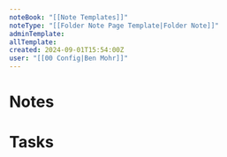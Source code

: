 ```yaml
---
noteBook: "[[Note Templates]]"
noteType: "[[Folder Note Page Template|Folder Note]]"
adminTemplate:
allTemplate:
created: 2024-09-01T15:54:00Z
user: "[[00 Config|Ben Mohr]]"
---
```

# Notes
# Tasks
